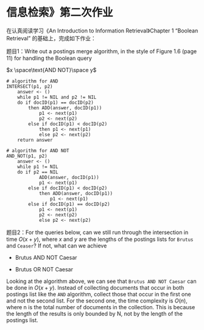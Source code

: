 # 信息检索》第二次作业

在认真阅读学习《An Introduction to Information Retrieval》Chapter 1 “Boolean Retrieval” 的基础上，完成如下作业：

题目1：Write out a postings merge algorithm,
in the style of Figure 1.6 (page 11) for handling the Boolean query

$x \space\text{AND NOT}\space y$

```Algorithm
# algorithm for AND
INTERSECT(p1, p2)
	answer <- ()
	while p1 != NIL and p2 != NIL
	do if docID(p1) == docID(p2)
		then ADD(answer, docID(p1))
			p1 <- next(p1)
			p2 <- next(p2)
		else if docID(p1) < docID(p2)
			then p1 <- next(p1)
			else p2 <- next(p2)
	return answer
```

```
# algorithm for AND NOT
AND_NOT(p1, p2)
	answer <- ()
	while p1 != NIL 
	do if p2 == NIL
			ADD(answer, docID(p1))
			p1 <- next(p1)
		else if docID(p1) < docID(p2)
			then ADD(answer, docID(p1))
				p1 <- next(p1)
		else if docID(p1) == docID(p2)
			p1 <- next(p1)
			p2 <- next(p2) 
			else p2 <- next(p2)
```






题目2：For the queries below, can we still run through the intersection in time $O(x+y)$, where $x$ and $y$ are the lengths of the postings lists for `Brutus` and `Ceaser`? If not, what can we achieve

- Brutus $\text{AND NOT}$ Caesar

- Brutus $\text{OR NOT}$ Caesar

Looking at the algorithm above, we can see that `Brutus AND NOT Caesar` can be done in $O(x+y)$. Instead of collecting documents that occur in both postings list like the `AND` algorithm, collect those that occur in the first one and not the second list. For the  second one, the time complexity is $O(n)$, where n is the total number of documents in the collection. This is because the length of the results is only bounded by N, not by the length of the postings list.


